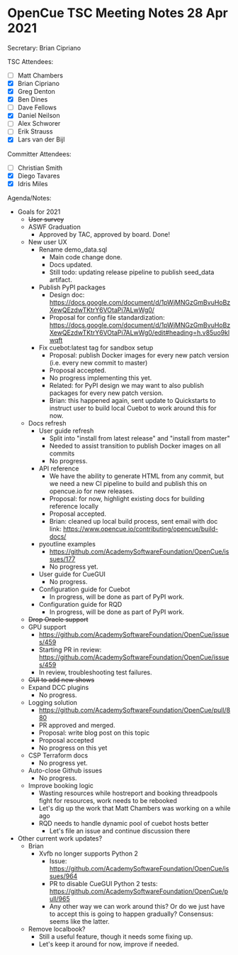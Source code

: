 # OpenCue TSC Meeting Notes 28 Apr 2021

Secretary: Brian Cipriano

TSC Attendees:

* [ ] Matt Chambers
* [x] Brian Cipriano
* [x] Greg Denton
* [x] Ben Dines
* [ ] Dave Fellows
* [x] Daniel Neilson
* [ ] Alex Schworer
* [ ] Erik Strauss
* [x] Lars van der Bijl

Committer Attendees:

* [ ] Christian Smith
* [x] Diego Tavares
* [x] Idris Miles

Agenda/Notes:

* Goals for 2021
    * ~~User survey~~
    * ASWF Graduation
        * Approved by TAC, approved by board. Done!
    * New user UX
        * Rename demo_data.sql
            * Main code change done.
            * Docs updated.
            * Still todo: updating release pipeline to publish seed_data artifact.
        * Publish PyPI packages
            * Design
              doc: https://docs.google.com/document/d/1pWjMNGzGmBvuHoBzXewQEzdwTKtrY6VOtaPi7ALwWg0/
            * Proposal for config file
              standardization: https://docs.google.com/document/d/1pWjMNGzGmBvuHoBzXewQEzdwTKtrY6VOtaPi7ALwWg0/edit#heading=h.v85uo9klwqft
        * Fix cuebot:latest tag for sandbox setup
            * Proposal: publish Docker images for every new patch version (i.e. every new commit to
              master)
            * Proposal accepted.
            * No progress implementing this yet.
            * Related: for PyPI design we may want to also publish packages for every new patch
              version.
            * Brian: this happened again, sent update to Quickstarts to instruct user to build local
              Cuebot to work around this for now.
    * Docs refresh
        * User guide refresh
            * Split into "install from latest release" and "install from master"
            * Needed to assist transition to publish Docker images on all commits
            * No progress.
        * API reference
            * We have the ability to generate HTML from any commit, but we need a new CI pipeline to
              build and publish this on opencue.io for new releases.
            * Proposal: for now, highlight existing docs for building reference locally
            * Proposal accepted.
            * Brian: cleaned up local build process, sent email with doc
              link: https://www.opencue.io/contributing/opencue/build-docs/
        * pyoutline examples
            * https://github.com/AcademySoftwareFoundation/OpenCue/issues/177
            * No progress yet.
        * User guide for CueGUI
            * No progress.
        * Configuration guide for Cuebot
            * In progress, will be done as part of PyPI work.
        * Configuration guide for RQD
            * In progress, will be done as part of PyPI work.
    * ~~Drop Oracle support~~
    * GPU support
        * https://github.com/AcademySoftwareFoundation/OpenCue/issues/459
        * Starting PR in review: https://github.com/AcademySoftwareFoundation/OpenCue/issues/459
        * In review, troubleshooting test failures.
    * ~~GUI to add new shows~~
    * Expand DCC plugins
        * No progress.
    * Logging solution
        * https://github.com/AcademySoftwareFoundation/OpenCue/pull/880
        * PR approved and merged.
        * Proposal: write blog post on this topic
        * Proposal accepted
        * No progress on this yet
    * CSP Terraform docs
        * No progress yet.
    * Auto-close Github issues
        * No progress.
    * Improve booking logic
        * Wasting resources while hostreport and booking threadpools fight for resources, work needs
          to be rebooked
        * Let's dig up the work that Matt Chambers was working on a while ago
        * RQD needs to handle dynamic pool of cuebot hosts better
            * Let's file an issue and continue discussion there
* Other current work updates?
    * Brian
        * Xvfb no longer supports Python 2
            * Issue: https://github.com/AcademySoftwareFoundation/OpenCue/issues/964
            * PR to disable CueGUI Python 2
              tests: https://github.com/AcademySoftwareFoundation/OpenCue/pull/965
            * Any other way we can work around this? Or do we just have to accept this is going to
              happen gradually? Consensus: seems like the latter.
    * Remove localbook?
        * Still a useful feature, though it needs some fixing up.
        * Let's keep it around for now, improve if needed.

